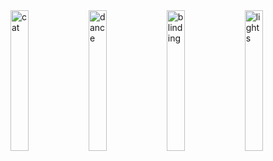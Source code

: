<div href="https://youtu.be/cd9y6HE_KiI">
  <img src="https://media.giphy.com/media/RU5XoMtWz7o6r6PISE/giphy.gif" alt="cat" width="24%" ></img>
  <img src="https://media.giphy.com/media/RU5XoMtWz7o6r6PISE/giphy.gif" alt="dance" width="24%" ></img>
  <img src="https://media.giphy.com/media/RU5XoMtWz7o6r6PISE/giphy.gif" alt="blinding" width="24%" ></img>
  <img src="https://media.giphy.com/media/RU5XoMtWz7o6r6PISE/giphy.gif" alt="lights" width="24%" ></img>
</div>
